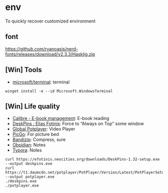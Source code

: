 # env
To quickly recover customized environment

## font
https://github.com/ryanoasis/nerd-fonts/releases/download/v2.3.3/Hasklig.zip

## [Win] Tools

+ [microsoft/terminal](https://github.com/microsoft/terminal): terminal

```
winget install -e --id Microsoft.WindowsTerminal
```

## [Win] Life quality

+ [Calibre - E-book management](https://calibre-ebook.com/): E-book reading
+ [DeskPins : Elias Fotinis](https://efotinis.neocities.org/deskpins/): Force to “Always on Top” some window
+ [Global Potplayer](https://potplayer.daum.net/): Video Player
+ [PicGo](https://github.com/Molunerfinn/PicGo): For picture bed
+ [Bandizip](https://cn.bandisoft.com/bandizip/): Compress, sure
+ [Obsidian](https://obsidian.md/): Notes
+ [Typora](https://typora.io/): Notes

```
curl https://efotinis.neocities.org/downloads/DeskPins-1.32-setup.exe --output deskpins.exe
curl https://t1.daumcdn.net/potplayer/PotPlayer/Version/Latest/PotPlayerSetup64.exe --output potplayer.exe
./deskpins.exe
./potplayer.exe
```

